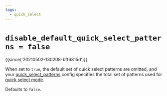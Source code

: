 ```yaml
---
tags:
  - quick_select
---
```

# `disable_default_quick_select_patterns = false`

{{since('20210502-130208-bff6815d')}}

When set to `true`, the default set of quick select patterns
are omitted, and your [quick_select_patterns](quick_select_patterns.md)
config specifies the total set of patterns used for [quick select mode](../../../quickselect.md).

Defaults to `false`.
